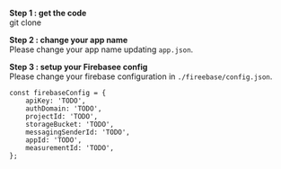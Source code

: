 **Step 1 : get the code** <br/>
git clone  

**Step 2 : change your app name** <br/>
Please change your app name updating `app.json`.

**Step 3 : setup your Firebasee config** <br/>
Please change your firebase configuration in `./fireebase/config.json`.
``` 
const firebaseConfig = {
    apiKey: 'TODO',
    authDomain: 'TODO',
    projectId: 'TODO',
    storageBucket: 'TODO',
    messagingSenderId: 'TODO',
    appId: 'TODO',
    measurementId: 'TODO',
};
```